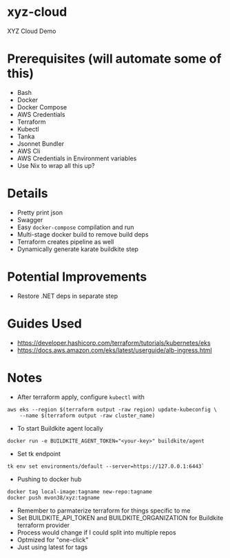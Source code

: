 # xyz-cloud
XYZ Cloud Demo

# Prerequisites (will automate some of this)
- Bash
- Docker
- Docker Compose
- AWS Credentials
- Terraform
- Kubectl
- Tanka
- Jsonnet Bundler
- AWS Cli
- AWS Credentials in Environment variables
- Use Nix to wrap all this up?

# Details
- Pretty print json
- Swagger
- Easy `docker-compose` compilation and run
- Multi-stage docker build to remove build deps
- Terraform creates pipeline as well
- Dynamically generate karate buildkite step

# Potential Improvements
- Restore .NET deps in separate step

# Guides Used
- https://developer.hashicorp.com/terraform/tutorials/kubernetes/eks
- https://docs.aws.amazon.com/eks/latest/userguide/alb-ingress.html

# Notes
- After terraform apply, configure `kubectl` with 
```
aws eks --region $(terraform output -raw region) update-kubeconfig \
    --name $(terraform output -raw cluster_name)
```
- To start Buildkite agent locally
```
docker run -e BUILDKITE_AGENT_TOKEN="<your-key>" buildkite/agent
```
- Set tk endpoint
```
tk env set environments/default --server=https://127.0.0.1:6443`
```
- Pushing to docker hub
```
docker tag local-image:tagname new-repo:tagname
docker push mvon38/xyz:tagname
```
- Remember to parmaterize terraform for things specific to me
- Set BUILDKITE_API_TOKEN and BUILDKITE_ORGANIZATION for Buildkite terraform provider
- Process would change if I could split into multiple repos
- Optmized for "one-click"
- Just using latest for tags
